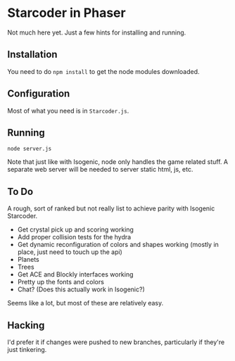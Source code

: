 # Starcoder in Phaser

Not much here yet. Just a few hints for installing and running.

## Installation

You need to do `npm install` to get the node modules downloaded.

## Configuration

Most of what you need is in `Starcoder.js`.

## Running

```
node server.js
```

Note that just like with Isogenic, node only handles the game related stuff. A separate web server will be needed to
server static html, js, etc.

## To Do

A rough, sort of ranked but not really list to achieve parity with Isogenic Starcoder.

* Get crystal pick up and scoring working
* Add proper collision tests for the hydra
* Get dynamic reconfiguration of colors and shapes working (mostly in place, just need to touch up the api)
* Planets
* Trees
* Get ACE and Blockly interfaces working
* Pretty up the fonts and colors
* Chat? (Does this actually work in Isogenic?)

Seems like a lot, but most of these are relatively easy.

## Hacking

I'd prefer it if changes were pushed to new branches, particularly if they're just tinkering.